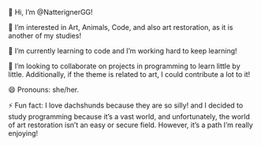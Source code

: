 👋 Hi, I’m @NatterignerGG!


👀 I’m interested in Art, Animals, Code, and also art restoration, as it is another of my studies!

🌱 I’m currently learning to code and I’m working hard to keep learning!

💞️ I’m looking to collaborate on projects in programming to learn little by little. Additionally, if the theme is related to art, I could contribute a lot to it!

😄 Pronouns: she/her.

⚡ Fun fact: I love dachshunds because they are so silly! and I decided to study programming because it’s a vast world, and unfortunately, the world of art restoration isn’t an easy or secure field. 
However, it’s a path I’m really enjoying!


